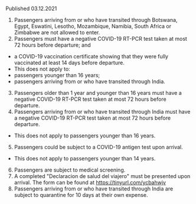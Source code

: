 Published 03.12.2021
1. Passengers arriving from or who have transited through Botswana, Egypt, Eswatini, Lesotho, Mozambique, Namibia, South Africa or Zimbabwe are not allowed to enter.
2. Passengers must have a negative COVID-19 RT-PCR test taken at most 72 hours before departure; and
- a COVID-19 vaccination certificate showing that they were fully vaccinated at least 14 days before departure.
- This does not apply to:
- passengers younger than 16 years;
- passengers arriving from or who have transited through India.
3. Passengers older than 1 year and younger than 16 years must have a negative COVID-19 RT-PCR test taken at most 72 hours before departure.
4. Passengers arriving from or who have transited through India must have a negative COVID-19 RT-PCR test taken at most 72 hours before departure.
- This does not apply to passengers younger than 16 years.
5. Passengers could be subject to a COVID-19 antigen test upon arrival.
- This does not apply to passengers younger than 14 years.
6. Passengers are subject to medical screening.
7. A completed "Declaracion de salud del viajero" must be presented upon arrival. The form can be found at <a href="https://tinyurl.com/ycbahwjv">https://tinyurl.com/ycbahwjv</a>
8. Passengers arriving from or who have transited through India are subject to quarantine for 10 days at their own expense.